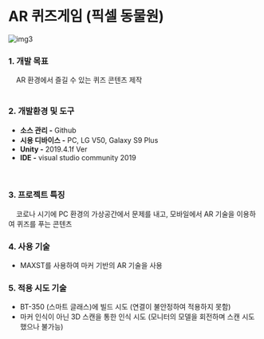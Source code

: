 # AR 퀴즈게임 (픽셀 동물원)
![img3](https://github.com/zigoom/PortfolioPage/assets/24885296/cbac0d23-d1c8-4b47-881b-29c729b0e091)


### 1. 개발 목표  
&nbsp;&nbsp;&nbsp;   AR 환경에서 즐길 수 있는 퀴즈 콘텐츠 제작   
<br/>
### 2. 개발환경 및 도구  
  - **소스 관리 -**  Github
  - **시용 디바이스 -**  PC, LG V50, Galaxy S9 Plus  
  - **Unity -** 2019.4.1f Ver 
  - **IDE -** visual studio community 2019  
<br/>

### 3. 프로젝트 특징  
&nbsp;&nbsp;&nbsp;   코로나 시기에 PC 환경의 가상공간에서 문제를 내고,  모바일에서 AR 기술을 이용하여 퀴즈를 푸는 콘텐츠
<br/>

### 4. 사용 기술  
  - MAXST를 사용하여 마커 기반의 AR 기술을 사용  
  
### 5. 적용 시도 기술  
  - BT-350 (스마트 글래스)에 빌드 시도 (연결이 불안정하여 적용하지 못함)  
  - 마커 인식이 아닌 3D 스캔을 통한 인식 시도 (모니터의 모델을 회전하며 스캔 시도했으나 불가능)  
